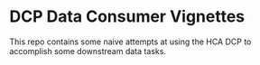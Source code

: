 # DCP Data Consumer Vignettes

This repo contains some naive attempts at using the HCA DCP to accomplish some
downstream data tasks.
